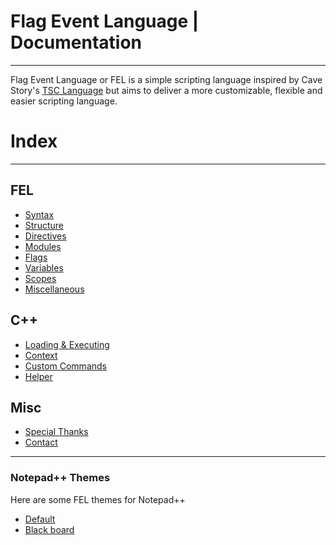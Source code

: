 # Flag Event Language | Documentation
-----

Flag Event Language or FEL is a simple scripting language inspired by Cave Story's [TSC Language](http://www.cavestory.org/guides/basicmodding/guide/tsc.html) but aims to deliver a more customizable, flexible and easier scripting language.

# Index
-----
## FEL
* [Syntax](syntax)
* [Structure](structure)
* [Directives](directives)
* [Modules](modules)
* [Flags](flags)
* [Variables](variables)
* [Scopes](scope)
* [Miscellaneous](fel-misc)

## C++
* [Loading & Executing](loading-executing)
* [Context](context)
* [Custom Commands](custom-commands)
* [Helper](helper)

## Misc
* [Special Thanks](special-thanks)
* [Contact](contact)

-----
### Notepad++ Themes

Here are some FEL themes for Notepad++  
* <a href="FEL-light.xml" target="_blank" download>Default</a>  
* <a href="FEL-dark.xml" target="_blank" download>Black board</a>
